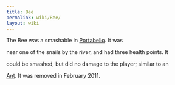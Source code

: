 ```yaml
---
title: Bee
permalink: wiki/Bee/
layout: wiki
---
```


The Bee was a smashable in [Portabello](/wiki/Portabello "wikilink"). It was
near one of the snails by the river, and had three health points. It
could be smashed, but did no damage to the player; similar to an
[Ant](/wiki/Ants "wikilink"). It was removed in February 2011.
